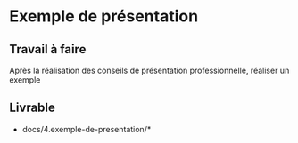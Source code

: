 # Exemple de présentation

## Travail à faire

Après la réalisation des conseils de présentation professionnelle, réaliser un exemple

## Livrable
- docs/4.exemple-de-presentation/*
